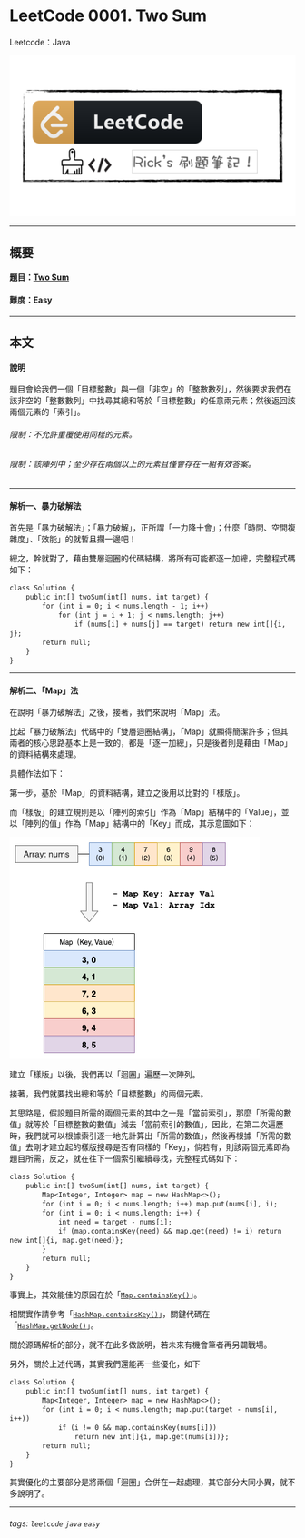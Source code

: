 # LeetCode 0001. Two Sum
Leetcode：Java

![](https://github.com/rickbsr/LeetCode/blob/main/pics/leetcode.png?raw=true)

---

## 概要

#### 題目：[Two Sum](https://leetcode.com/problems/two-sum/)

#### 難度：Easy

---

## 本文

#### 說明

題目會給我們一個「目標整數」與一個「非空」的「整數數列」，然後要求我們在該非空的「整數數列」中找尋其總和等於「目標整數」的任意兩元素；然後返回該兩個元素的「索引」。

###### 限制：不允許重覆使用同樣的元素。

###### 限制：該陣列中；至少存在兩個以上的元素且僅會存在一組有效答案。

---

#### 解析一、暴力破解法

首先是「暴力破解法」；「暴力破解」，正所謂「一力降十會」；什麼「時間、空間複雜度」、「效能」的就暫且擱一邊吧！

總之，幹就對了，藉由雙層迴圈的代碼結構，將所有可能都逐一加總，完整程式碼如下：

```java=
class Solution {
    public int[] twoSum(int[] nums, int target) {
        for (int i = 0; i < nums.length - 1; i++)
            for (int j = i + 1; j < nums.length; j++)
                if (nums[i] + nums[j] == target) return new int[]{i, j};
        return null;
    }
}
```

---

#### 解析二、「Map」法

在說明「暴力破解法」之後，接著，我們來說明「Map」法。

比起「暴力破解法」代碼中的「雙層迴圈結構」，「Map」就顯得簡潔許多；但其兩者的核心思路基本上是一致的，都是「逐一加總」，只是後者則是藉由「Map」的資料結構來處理。

具體作法如下：

第一步，基於「Map」的資料結構，建立之後用以比對的「樣版」。

而「樣版」的建立規則是以「陣列的索引」作為「Map」結構中的「Value」，並以「陣列的值」作為「Map」結構中的「Key」而成，其示意圖如下：

![](https://github.com/rickbsr/LeetCode/blob/main/pics/0001_two_sum_arr2map.png?raw=true)

建立「樣版」以後，我們再以「迴圈」遍歷一次陣列。

接著，我們就要找出總和等於「目標整數」的兩個元素。

其思路是，假設題目所需的兩個元素的其中之一是「當前索引」，那麼「所需的數值」就等於「目標整數的數值」減去「當前索引的數值」，因此，在第二次遍歷時，我們就可以根據索引逐一地先計算出「所需的數值」，然後再根據「所需的數值」去剛才建立起的樣版搜尋是否有同樣的「Key」，倘若有，則該兩個元素即為題目所需，反之，就在往下一個索引繼續尋找，完整程式碼如下：

```java=
class Solution {
    public int[] twoSum(int[] nums, int target) {
        Map<Integer, Integer> map = new HashMap<>();
        for (int i = 0; i < nums.length; i++) map.put(nums[i], i);
        for (int i = 0; i < nums.length; i++) {
            int need = target - nums[i];
            if (map.containsKey(need) && map.get(need) != i) return new int[]{i, map.get(need)};
        }
        return null;
    }
}
```

事實上，其效能佳的原因在於「[`Map.containsKey()`](https://docs.oracle.com/javase/8/docs/api/java/util/HashMap.html#containsKey-java.lang.Object-)」。

相關實作請參考「[`HashMap.containsKey()`](https://github.com/rickbsr/Java-Src/blob/main/temurin-1.8.0_345/src/java/util/HashMap.java#L596)」，關鍵代碼在「[`HashMap.getNode()`](https://github.com/rickbsr/Java-Src/blob/main/temurin-1.8.0_345/src/java/util/HashMap.java#L568)」。

關於源碼解析的部分，就不在此多做說明，若未來有機會筆者再另闢戰場。

另外，關於上述代碼，其實我們還能再一些優化，如下

```java=
class Solution {
    public int[] twoSum(int[] nums, int target) {
        Map<Integer, Integer> map = new HashMap<>();
        for (int i = 0; i < nums.length; map.put(target - nums[i], i++))
            if (i != 0 && map.containsKey(nums[i]))
                return new int[]{i, map.get(nums[i])};
        return null;
    }
}
```

其實優化的主要部分是將兩個「迴圈」合併在一起處理，其它部分大同小異，就不多說明了。

---

###### tags: `leetcode` `java` `easy`